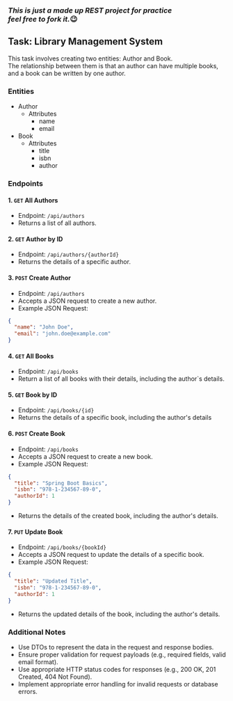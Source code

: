 ### *This is just a made up REST project for practice <br> feel free to fork it.*😉

## Task: Library Management System
This task involves creating two entities: Author and Book.<br>
The relationship between them is that an author can have multiple books, and a book can be written by one author.

### Entities
- Author
  - Attributes
    - name
    - email
- Book
  - Attributes
    - title
    - isbn
    - author

### Endpoints

#### 1. `GET` All Authors
- Endpoint: `/api/authors`
- Returns a list of all authors.

#### 2. `GET` Author by ID
- Endpoint: `/api/authors/{authorId}`
- Returns the details of a specific author.

#### 3. `POST` Create Author
- Endpoint: `/api/authors`
- Accepts a JSON request to create a new author.
- Example JSON Request:
```JSON
{
  "name": "John Doe",
  "email": "john.doe@example.com"
}
```

#### 4. `GET` All Books
- Endpoint: `/api/books`
- Return a list of all books with their details, including the author`s details.

#### 5. `GET` Book by ID
- Endpoint: `/api/books/{id}`
- Returns the details of a specific book, including the author's details

#### 6. `POST` Create Book
- Endpoint: `/api/books`
- Accepts a JSON request to create a new book.
- Example JSON Request:
```JSON
{
  "title": "Spring Boot Basics",
  "isbn": "978-1-234567-89-0",
  "authorId": 1
}
```
- Returns the details of the created book, including the author's details.

#### 7. `PUT` Update Book
- Endpoint: `/api/books/{bookId}`
- Accepts a JSON request to update the details of a specific book.
- Example JSON Request:
```JSON
{
  "title": "Updated Title",
  "isbn": "978-1-234567-89-0",
  "authorId": 1
}
```
- Returns the updated details of the book, including the author's details.

### Additional Notes
- Use DTOs to represent the data in the request and response bodies.
- Ensure proper validation for request payloads (e.g., required fields, valid email format).
- Use appropriate HTTP status codes for responses (e.g., 200 OK, 201 Created, 404 Not Found).
- Implement appropriate error handling for invalid requests or database errors.
